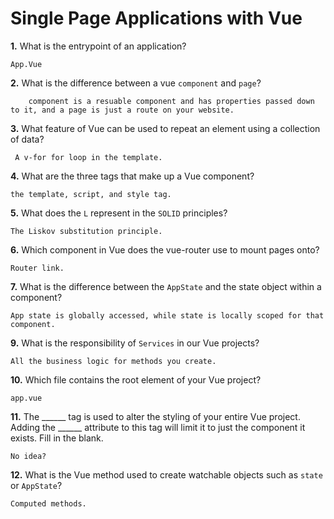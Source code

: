 # Single Page Applications with Vue

**1.** What is the entrypoint of an application?
<!-- enter you answer in the space below -->
```
App.Vue
```
**2.** What is the difference between a vue `component` and `page`?
<!-- enter you answer in the space below -->
```
    component is a resuable component and has properties passed down to it, and a page is just a route on your website.
```
**3.** What feature of Vue can be used to repeat an element using a collection of data?
<!-- enter you answer in the space below -->
```
 A v-for for loop in the template.
```
**4.** What are the three tags that make up a Vue component?
<!-- enter you answer in the space below -->
```
the template, script, and style tag.
```
**5.** What does the `L` represent in the `SOLID` principles?
<!-- enter you answer in the space below -->
```
The Liskov substitution principle.
```
**6.** Which component in Vue does the vue-router use to mount pages onto?
<!-- enter you answer in the space below -->
```
Router link.
```
**7.** What is the difference between the `AppState` and the state object within a component?
<!-- enter you answer in the space below -->
```
App state is globally accessed, while state is locally scoped for that component.
```
**9.** What is the responsibility of `Services` in our Vue projects?
<!-- enter you answer in the space below -->
```
All the business logic for methods you create.
```
**10.** Which file contains the root element of your Vue project?
<!-- enter you answer in the space below -->
```
app.vue
```
**11.** The ______ tag is used to alter the styling of your entire Vue project.  Adding the ______ attribute to this tag will limit it to just the component it exists.  Fill in the blank.
<!-- enter you answer in the space below -->
```
No idea?
```
**12.** What is the Vue method used to create watchable objects such as `state` or `AppState`?
<!-- enter you answer in the space below -->
```
Computed methods.
```